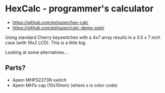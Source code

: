 # HexCalc - programmer's calculator

* https://github.com/eshazen/hex-calc
* https://github.com/eshazen/calc-demo-xwin

Using standard Cherry keyswitches with a 4x7 array results
in a 3.5 x 7 inch case (with 16x2 LCD).  This is a little big.

Looking at some alternatives...

## Parts?

* Apem MHPS2273N switch
* Apem MH1x cap (10x10mm) (where x is color code)
